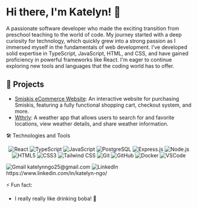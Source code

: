 
<!--
**Katelyn-Huong/Katelyn-Huong** is a ✨ _special_ ✨ repository because its `README.md` (this file) appears on your GitHub profile.

Here are some ideas to get you started:

- 🔭 I’m currently working on ...
- 🌱 I’m currently learning ...
- 👯 I’m looking to collaborate on ...
- 🤔 I’m looking for help with ...
- 💬 Ask me about ...
- 📫 How to reach me: ...
- 😄 Pronouns: ...
- ⚡ Fun fact: ...
- Portfolio: [Your Portfolio URL]
🌱 I’m currently learning:
- Advanced React techniques
- Context API and state management in React
- Tailwind CSS for responsive design
- Full-stack development with the PERN stack (PostgreSQL, Express, React, Node.js)
-->
# Hi there, I'm Katelyn! 👋
A passionate software developer who made the exciting transition from preschool teaching to the world of code. My journey started with a deep curiosity for technology, which quickly grew into a strong passion as I immersed myself in the fundamentals of web development. I've developed solid expertise in TypeScript, JavaScript, HTML, and CSS, and have gained proficiency in powerful frameworks like React. I'm eager to continue exploring new tools and languages that the coding world has to offer.

## 🚀 Projects
- [Smiskis eCommerce Website](http://ec2-3-141-112-172.us-east-2.compute.amazonaws.com/): An interactive website for purchasing Smiskis, featuring a fully functional shopping cart, checkout system, and more.
- [Wthrly](https://katelyn-huong.github.io/Wthrly/): A weather app that allows users to search for and favorite locations, view weather details, and share weather information.



🛠️ Technologies and Tools
<p align="center"> <img src="https://img.shields.io/badge/React-%2320232a.svg?style=for-the-badge&logo=react&logoColor=%2361DAFB" alt="React" /> <img src="https://img.shields.io/badge/TypeScript-%23007ACC.svg?style=for-the-badge&logo=typescript&logoColor=white" alt="TypeScript" /> <img src="https://img.shields.io/badge/JavaScript-%23F7DF1E.svg?style=for-the-badge&logo=javascript&logoColor=black" alt="JavaScript" /> <img src="https://img.shields.io/badge/PostgreSQL-%23336791.svg?style=for-the-badge&logo=postgresql&logoColor=white" alt="PostgreSQL" /> <img src="https://img.shields.io/badge/Express.js-%23404d59.svg?style=for-the-badge" alt="Express.js" /> <img src="https://img.shields.io/badge/Node.js-%23339933.svg?style=for-the-badge&logo=node.js&logoColor=white" alt="Node.js" /> <img src="https://img.shields.io/badge/HTML5-%23E34F26.svg?style=for-the-badge&logo=html5&logoColor=white" alt="HTML5" /> <img src="https://img.shields.io/badge/CSS3-%231572B6.svg?style=for-the-badge&logo=css3&logoColor=white" alt="CSS3" /> <img src="https://img.shields.io/badge/TailwindCSS-%2306B6D4.svg?style=for-the-badge&logo=tailwind-css&logoColor=white" alt="Tailwind CSS" /> <img src="https://img.shields.io/badge/Git-%23F05033.svg?style=for-the-badge&logo=git&logoColor=white" alt="Git" />
<img src="https://img.shields.io/badge/GitHub-%23121011.svg?style=for-the-badge&logo=github&logoColor=white" alt="GitHub" />
<img src="https://img.shields.io/badge/Docker-%230db7ed.svg?style=for-the-badge&logo=docker&logoColor=white" alt="Docker" />
<img src="https://img.shields.io/badge/VSCode-%23007ACC.svg?style=for-the-badge&logo=visual-studio-code&logoColor=white" alt="VSCode" />


</p>




<img src="https://img.shields.io/badge/Gmail-D14836?style=for-the-badge&logo=gmail&logoColor=white" alt="Gmail" />
katelynngo25@gmail.com
<img src="https://img.shields.io/badge/LinkedIn-%230077B5.svg?style=for-the-badge&logo=linkedin&logoColor=white" alt="LinkedIn" /> 
https://www.linkedin.com/in/katelyn-ngo/




⚡ Fun fact:
- I really really like drinking boba! 🧋


